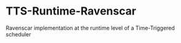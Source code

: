 # TTS-Runtime-Ravenscar
Ravenscar implementation at the runtime level of a Time-Triggered scheduler
